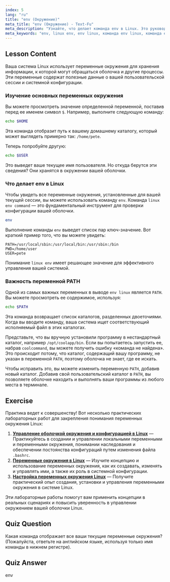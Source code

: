 ```yaml
---
index: 5
lang: "ru"
title: "env (Окружение)"
meta_title: "env (Окружение) - Text-Fu"
meta_description: "Узнайте, что делает команда env в Linux. Это руководство объясняет, как просматривать и использовать переменные окружения Linux, такие как PATH, HOME и USER, с помощью команды env."
meta_keywords: "env, linux env, env linux, команда env linux, команда env в linux, что делает env в linux, переменные окружения, переменная PATH, переменные оболочки"
---
```


## Lesson Content

Ваша система Linux использует переменные окружения для хранения информации, к которой могут обращаться оболочка и другие процессы. Эти переменные содержат полезные данные о вашей пользовательской сессии и системной конфигурации.

### Изучение основных переменных окружения

Вы можете просмотреть значение определенной переменной, поставив перед ее именем символ `$`. Например, выполните следующую команду:

```bash
echo $HOME
```

Эта команда отобразит путь к вашему домашнему каталогу, который может выглядеть примерно так: `/home/pete`.

Теперь попробуйте другую:

```bash
echo $USER
```

Это выведет ваше текущее имя пользователя. Но откуда берутся эти сведения? Они хранятся в окружении вашей оболочки.

### Что делает env в Linux

Чтобы увидеть все переменные окружения, установленные для вашей текущей сессии, вы можете использовать команду `env`. Команда `linux env command` — это фундаментальный инструмент для проверки конфигурации вашей оболочки.

```bash
env
```

Выполнение команды `env` выведет список пар ключ-значение. Вот краткий пример того, что вы можете увидеть:

```plaintext
PATH=/usr/local/sbin:/usr/local/bin:/usr/sbin:/bin
PWD=/home/user
USER=pete
```

Понимание `linux env` имеет решающее значение для эффективного управления вашей системой.

### Важность переменной PATH

Одной из самых важных переменных в выводе `env linux` является `PATH`. Вы можете просмотреть ее содержимое, используя:

```bash
echo $PATH
```

Эта команда возвращает список каталогов, разделенных двоеточиями. Когда вы вводите команду, ваша система ищет соответствующий исполняемый файл в этих каталогах.

Представьте, что вы вручную установили программу в нестандартный каталог, например `/opt/coolapp/bin`. Если вы попытаетесь запустить ее, набрав `coolcommand`, вы можете получить ошибку «команда не найдена». Это происходит потому, что каталог, содержащий вашу программу, не указан в переменной `PATH`, поэтому оболочка не знает, где ее искать.

Чтобы исправить это, вы можете изменить переменную `PATH`, добавив новый каталог. Добавив свой пользовательский каталог в `PATH`, вы позволяете оболочке находить и выполнять ваши программы из любого места в терминале.

## Exercise

Практика ведет к совершенству! Вот несколько практических лабораторных работ для закрепления понимания переменных окружения Linux:

1. **[Управление оболочкой окружения и конфигурацией в Linux](https://labex.io/ru/labs/comptia-manage-shell-environment-and-configuration-in-linux-590838)** — Практикуйтесь в создании и управлении локальными переменными и переменными окружения, понимании наследования и обеспечении постоянства конфигураций путем изменения файла `.bashrc`.
2. **[Переменные окружения в Linux](https://labex.io/ru/labs/linux-environment-variables-in-linux-385274)** — Изучите концепцию и использование переменных окружения, как их создавать, изменять и управлять ими, а также их роль в системной конфигурации.
3. **[Настройка переменных окружения Linux](https://labex.io/ru/labs/linux-configure-linux-environment-variables-437861)** — Получите практический опыт создания, установки и управления переменными окружения в системе Linux.

Эти лабораторные работы помогут вам применить концепции в реальных сценариях и повысить уверенность в управлении окружением вашей оболочки Linux.

## Quiz Question

Какая команда отображает все ваши текущие переменные окружения? (Пожалуйста, ответьте на английском языке, используя только имя команды в нижнем регистре).

## Quiz Answer

env
